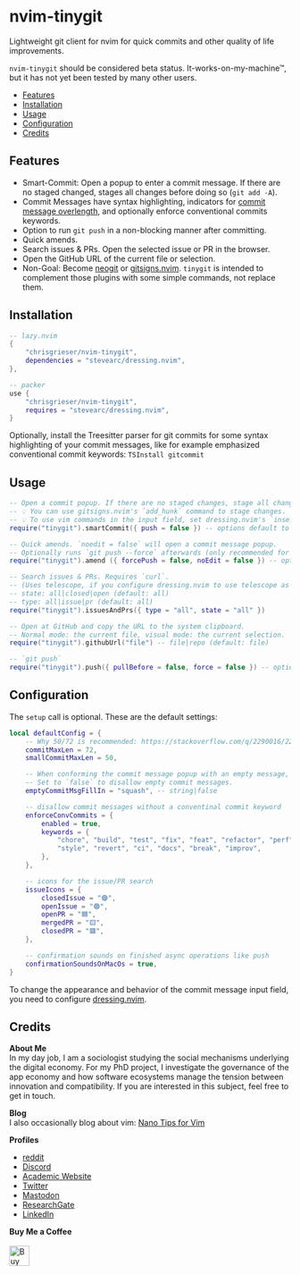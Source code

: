 <!-- vale Google.FirstPerson = NO -->
<!-- LTeX: enabled=false -->
# nvim-tinygit <!-- LTeX: enabled=true -->
<!-- TODO uncomment shields when available in dotfyle.com -->
<!-- <a href="https://dotfyle.com/plugins/chrisgrieser/nvim-tinygit"><img src="https://dotfyle.com/plugins/chrisgrieser/nvim-tinygit/shield" /></a> -->

Lightweight git client for nvim for quick commits and other quality of life improvements.

`nvim-tinygit` should be considered beta status. It-works-on-my-machine™, but it has not yet been tested by many other users.

<!--toc:start-->
- [Features](#features)
- [Installation](#installation)
- [Usage](#usage)
- [Configuration](#configuration)
- [Credits](#credits)
<!--toc:end-->

## Features
- Smart-Commit: Open a popup to enter a commit message. If there are no staged changed, stages all changes before doing so (`git add -A`).
- Commit Messages have syntax highlighting, indicators for [commit message overlength](https://stackoverflow.com/questions/2290016/git-commit-messages-50-72-formatting), and optionally enforce conventional commits keywords.
- Option to run `git push` in a non-blocking manner after committing.
- Quick amends.
- Search issues & PRs. Open the selected issue or PR in the browser.
- Open the GitHub URL of the current file or selection.
- Non-Goal: Become [neogit](https://github.com/TimUntersberger/neogit) or [gitsigns.nvim](https://github.com/lewis6991/gitsigns.nvim). `tinygit` is intended to complement those plugins with some simple commands, not replace them.

## Installation

```lua
-- lazy.nvim
{
	"chrisgrieser/nvim-tinygit",
	dependencies = "stevearc/dressing.nvim",
},

-- packer
use {
	"chrisgrieser/nvim-tinygit",
	requires = "stevearc/dressing.nvim",
}
```

Optionally, install the Treesitter parser for git commits for some syntax highlighting of your commit messages, like for example emphasized conventional commit keywords: `TSInstall gitcommit`

## Usage

```lua
-- Open a commit popup. If there are no staged changes, stage all changes (`git add -A`) before the commit. Optionally runs `git push` afterwards.
-- 💡 You can use gitsigns.nvim's `add_hunk` command to stage changes.
-- 💡 To use vim commands in the input field, set dressing.nvim's `insert_only` to `false`.
require("tinygit").smartCommit({ push = false }) -- options default to `false`

-- Quick amends. `noedit = false` will open a commit message popup. 
-- Optionally runs `git push --force` afterwards (only recommended for single-person repos).
require("tinygit").amend ({ forcePush = false, noEdit = false }) -- options default to `false`

-- Search issues & PRs. Requires `curl`.
-- (Uses telescope, if you configure dressing.nvim to use telescope as selector.)
-- state: all|closed|open (default: all)
-- type: all|issue|pr (default: all)
require("tinygit").issuesAndPrs({ type = "all", state = "all" }) 

-- Open at GitHub and copy the URL to the system clipboard.
-- Normal mode: the current file, visual mode: the current selection.
require("tinygit").githubUrl("file") -- file|repo (default: file)

-- `git push`
require("tinygit").push({ pullBefore = false, force = false }) -- options default to `false`
```

## Configuration

The `setup` call is optional. These are the default settings:

```lua
local defaultConfig = {
	-- Why 50/72 is recommended: https://stackoverflow.com/q/2290016/22114136
	commitMaxLen = 72,
	smallCommitMaxLen = 50,

	-- When conforming the commit message popup with an empty message, fill in this message. 
	-- Set to `false` to disallow empty commit messages.
	emptyCommitMsgFillIn = "squash", -- string|false

	-- disallow commit messages without a conventinal commit keyword
	enforceConvCommits = {
		enabled = true,
		keywords = { 
			"chore", "build", "test", "fix", "feat", "refactor", "perf", 
			"style", "revert", "ci", "docs", "break", "improv",
		},
	},

	-- icons for the issue/PR search
	issueIcons = {
		closedIssue = "🟣",
		openIssue = "🟢",
		openPR = "🟦",
		mergedPR = "🟨",
		closedPR = "🟥",
	},

	-- confirmation sounds on finished async operations like push
	confirmationSoundsOnMacOs = true,
}
```

To change the appearance and behavior of the commit message input field, you need to configure [dressing.nvim](https://github.com/stevearc/dressing.nvim).

## Credits
__About Me__  
In my day job, I am a sociologist studying the social mechanisms underlying the digital economy. For my PhD project, I investigate the governance of the app economy and how software ecosystems manage the tension between innovation and compatibility. If you are interested in this subject, feel free to get in touch.

__Blog__  
I also occasionally blog about vim: [Nano Tips for Vim](https://nanotipsforvim.prose.sh)

__Profiles__  
- [reddit](https://www.reddit.com/user/pseudometapseudo)
- [Discord](https://discordapp.com/users/462774483044794368/)
- [Academic Website](https://chris-grieser.de/)
- [Twitter](https://twitter.com/pseudo_meta)
- [Mastodon](https://pkm.social/@pseudometa)
- [ResearchGate](https://www.researchgate.net/profile/Christopher-Grieser)
- [LinkedIn](https://www.linkedin.com/in/christopher-grieser-ba693b17a/)

__Buy Me a Coffee__  
<br>
<a href='https://ko-fi.com/Y8Y86SQ91' target='_blank'><img height='36' style='border:0px;height:36px;' src='https://cdn.ko-fi.com/cdn/kofi1.png?v=3' border='0' alt='Buy Me a Coffee at ko-fi.com' /></a>
